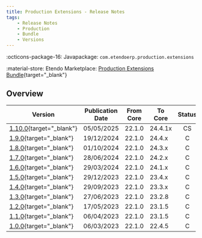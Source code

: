 ```yaml
---
title: Production Extensions - Release Notes
tags:
    - Release Notes
    - Production
    - Bundle
    - Versions
---
```

:octicons-package-16: Javapackage: `com.etendoerp.production.extensions`

:material-store: Etendo Marketplace:  [Production Extensions Bundle](https://marketplace.etendo.cloud/#/product-details?module=7C68641225CE46A6BF8A39993CC8E1E5){target="_blank"}

## Overview

| Version | Publication Date | From Core | To Core | Status | GitHub |
| --- | --- | --- | --- | :---: | :---: |
| [1.10.0](https://github.com/etendosoftware/com.etendoerp.production.extensions/releases/tag/1.10.0){target="_blank"} | 05/05/2025 | 22.1.0 | 24.4.1x | CS | :white_check_mark: |
| [1.9.0](https://github.com/etendosoftware/com.etendoerp.production.extensions/releases/tag/1.9.0){target="_blank"} | 19/12/2024 | 22.1.0 | 24.4.x | C | :white_check_mark: |
| [1.8.0](https://github.com/etendosoftware/com.etendoerp.production.extensions/releases/tag/1.8.0){target="_blank"} | 01/10/2024 | 22.1.0 | 24.3.x | C | :white_check_mark: |
| [1.7.0](https://github.com/etendosoftware/com.etendoerp.production.extensions/releases/tag/1.7.0){target="_blank"} | 28/06/2024 | 22.1.0 | 24.2.x | C | :white_check_mark: |
| [1.6.0](https://github.com/etendosoftware/com.etendoerp.production.extensions/releases/tag/1.6.0){target="_blank"} | 29/03/2024 | 22.1.0 | 24.1.x | C | :white_check_mark: |
| [1.5.0](https://github.com/etendosoftware/com.etendoerp.production.extensions/releases/tag/1.5.0){target="_blank"} | 29/12/2023 | 22.1.0 | 23.4.x | C | :white_check_mark: |
| [1.4.0](https://github.com/etendosoftware/com.etendoerp.production.extensions/releases/tag/1.4.0){target="_blank"} | 29/09/2023 | 22.1.0 | 23.3.x | C | :white_check_mark: |
| [1.3.0](https://github.com/etendosoftware/com.etendoerp.production.extensions/releases/tag/1.3.0){target="_blank"} | 27/06/2023 | 22.1.0 | 23.2.8 | C | :white_check_mark: |
| [1.2.0](https://github.com/etendosoftware/com.etendoerp.production.extensions/releases/tag/1.2.0){target="_blank"} | 17/05/2023 | 22.1.0 | 23.1.5 | C | :white_check_mark: |
| [1.1.0](https://github.com/etendosoftware/com.etendoerp.production.extensions/releases/tag/1.1.0){target="_blank"} | 06/04/2023 | 22.1.0 | 23.1.5 | C | :white_check_mark: |
| [1.0.0](https://github.com/etendosoftware/com.etendoerp.production.extensions/releases/tag/1.0.0){target="_blank"} | 06/03/2023 | 22.1.0 | 22.4.5 | C | :white_check_mark: |